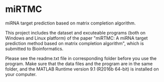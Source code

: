 # miRTMC
miRNA target prediction based on matrix completion algorithm.

This project includes the dataset and excuteable programs (both on Windows and Linux platform) of the paper "miRTMC: A miRNA target prediction method based on matrix completion algorithm", which is submitted to Bioinformatics.

Please see the readme.txt file in corresponding folder before you use the program. Make sure that the data files and the program are in the same folder, and the MATLAB Runtime version 9.1 (R2016b 64-bit) is installed on your computer.
